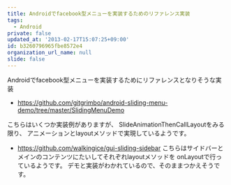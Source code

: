 ```yaml
---
title: Androidでfacebook型メニューを実装するためのリファレンス実装
tags:
  - Android
private: false
updated_at: '2013-02-17T15:07:25+09:00'
id: b3260796965fbe8572e4
organization_url_name: null
slide: false
---
```

Androidでfacebook型メニューを実装するためにリファレンスとなりそうな実装

* https://github.com/gitgrimbo/android-sliding-menu-demo/tree/master/SlidingMenuDemo

こちらはいくつか実装例がありますが、
SlideAnimationThenCallLayoutをみる限り、
アニメーションとlayoutメソッドで実現しているようです。

* https://github.com/walkingice/gui-sliding-sidebar
こちらはサイドバーとメインのコンテンツにたいしてそれぞれlayoutメソッドを
onLayoutで行っているようです。
デモと実装がわかれているので、そのままつかえそうです。

